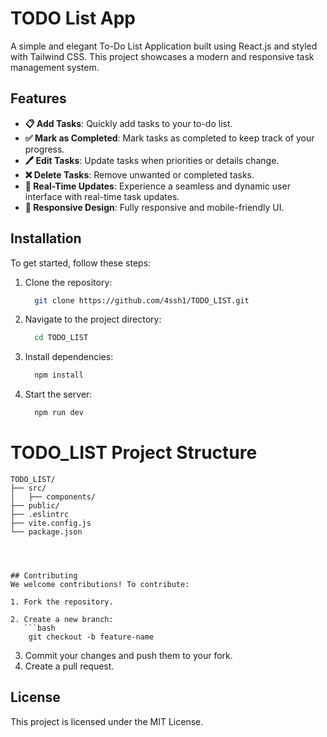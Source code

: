 # TODO List App

A simple and elegant To-Do List Application built using React.js and styled with Tailwind CSS. This project showcases a modern and responsive task management system.

## Features

- **📋 Add Tasks**: Quickly add tasks to your to-do list.
- **✅ Mark as Completed**:  Mark tasks as completed to keep track of your progress.
- **🖊️ Edit Tasks**: Update tasks when priorities or details change.
- **❌ Delete Tasks**: Remove unwanted or completed tasks.
- **🔄 Real-Time Updates**: Experience a seamless and dynamic user interface with real-time task updates.
-  **🎨 Responsive Design**:  Fully responsive and mobile-friendly UI.
  
## Installation

To get started, follow these steps:

1. Clone the repository:
   ```bash
     git clone https://github.com/4ssh1/TODO_LIST.git
   ```
   
2. Navigate to the project directory:
   ```bash
     cd TODO_LIST
   ```

4. Install dependencies:
   ```bash
     npm install
   ```

6. Start the server:
   ```bash
     npm run dev
   ```


# TODO_LIST Project Structure

```text
TODO_LIST/
├── src/
│   ├── components/      
├── public/             
├── .eslintrc            
├── vite.config.js       
└── package.json        




## Contributing
We welcome contributions! To contribute:

1. Fork the repository.
   
2. Create a new branch:
   ```bash
    git checkout -b feature-name
   ```

3. Commit your changes and push them to your fork.
4. Create a pull request.

## License
This project is licensed under the MIT License.


